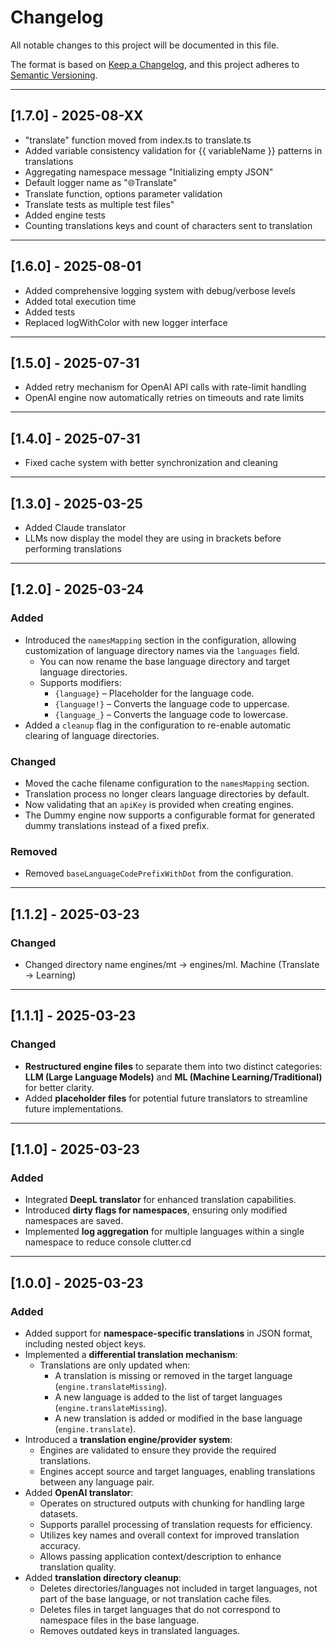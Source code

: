 # Changelog

All notable changes to this project will be documented in this file.

The format is based on [Keep a Changelog](https://keepachangelog.com/en/1.0.0/),
and this project adheres to [Semantic Versioning](https://semver.org/spec/v2.0.0.html).

---

## [1.7.0] - 2025-08-XX

- "translate" function moved from index.ts to translate.ts
- Added variable consistency validation for {{ variableName }} patterns in translations
- Aggregating namespace message "Initializing empty JSON"
- Default logger name as "🌐Translate"
- Translate function, options parameter validation
- Translate tests as multiple test files"
- Added engine tests
- Counting translations keys and count of characters sent to translation 

---

## [1.6.0] - 2025-08-01

- Added comprehensive logging system with debug/verbose levels
- Added total execution time
- Added tests
- Replaced logWithColor with new logger interface

---

## [1.5.0] - 2025-07-31

- Added retry mechanism for OpenAI API calls with rate-limit handling
- OpenAI engine now automatically retries on timeouts and rate limits

---

## [1.4.0] - 2025-07-31

- Fixed cache system with better synchronization and cleaning

---

## [1.3.0] - 2025-03-25

- Added Claude translator
- LLMs now display the model they are using in brackets before performing translations

---

## [1.2.0] - 2025-03-24

### Added

- Introduced the `namesMapping` section in the configuration, allowing customization of language directory names via the `languages` field.
  - You can now rename the base language directory and target language directories.
  - Supports modifiers:
    - `{language}` – Placeholder for the language code.
    - `{language!}` – Converts the language code to uppercase.
    - `{language_}` – Converts the language code to lowercase.
- Added a `cleanup` flag in the configuration to re-enable automatic clearing of language directories.

### Changed

- Moved the cache filename configuration to the `namesMapping` section.
- Translation process no longer clears language directories by default.
- Now validating that an `apiKey` is provided when creating engines.
- The Dummy engine now supports a configurable format for generated dummy translations instead of a fixed prefix.

### Removed

- Removed `baseLanguageCodePrefixWithDot` from the configuration.

---

## [1.1.2] - 2025-03-23

### Changed

- Changed directory name engines/mt -> engines/ml. Machine (Translate -> Learning)

---

## [1.1.1] - 2025-03-23

### Changed
- **Restructured engine files** to separate them into two distinct categories: **LLM (Large Language Models)**
  and **ML (Machine Learning/Traditional)** for better clarity.
- Added **placeholder files** for potential future translators to streamline future implementations.

---

## [1.1.0] - 2025-03-23

### Added
- Integrated **DeepL translator** for enhanced translation capabilities.
- Introduced **dirty flags for namespaces**, ensuring only modified namespaces are saved.
- Implemented **log aggregation** for multiple languages within a single namespace to reduce console clutter.cd 

---

## [1.0.0] - 2025-03-23

### Added
- Added support for **namespace-specific translations** in JSON format, including nested object keys.
- Implemented a **differential translation mechanism**:
  - Translations are only updated when:
    - A translation is missing or removed in the target language (`engine.translateMissing`).
    - A new language is added to the list of target languages (`engine.translateMissing`).
    - A new translation is added or modified in the base language (`engine.translate`).
- Introduced a **translation engine/provider system**:
  - Engines are validated to ensure they provide the required translations.
  - Engines accept source and target languages, enabling translations between any language pair.
- Added **OpenAI translator**:
  - Operates on structured outputs with chunking for handling large datasets.
  - Supports parallel processing of translation requests for efficiency.
  - Utilizes key names and overall context for improved translation accuracy.
  - Allows passing application context/description to enhance translation quality.
- Added **translation directory cleanup**:
  - Deletes directories/languages not included in target languages, not part of the base language, or not translation cache files.
  - Deletes files in target languages that do not correspond to namespace files in the base language.
  - Removes outdated keys in translated languages.
